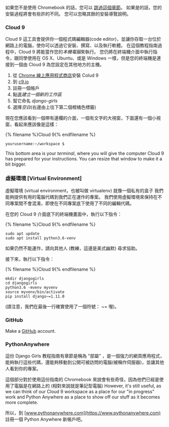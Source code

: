 如果您不是使用 Chromebook 的話，您可以 [跳過這個章節](http://tutorial.djangogirls.org/en/installation/#install-python)。 如果是的話，您的安裝過程將會有些許的不同。 您可以忽略其餘的安裝導覽說明。

### Cloud 9

Cloud 9 這工具會提供你一個程式碼編輯器(code editor)，並讓你存取一台位於網路上的電腦，使你可以透過它安裝、撰寫、以及執行軟體。 在這個教程指南過程中，Cloud 9 將能當作您的*本機電腦*來執行。 您仍將在終端機介面中執行指令，跟同學使用在 OS X、Ubuntu、或是 Windows 一樣，但是您的終端機是連接到一個由 Cloud 9 為您設定在其他地方的主機。

1. 從 [Chrome 線上應用程式商店](https://chrome.google.com/webstore/detail/cloud9/nbdmccoknlfggadpfkmcpnamfnbkmkcp)安裝 Colud 9
2. 到 [c9.io](https://c9.io)
3. 註冊一個帳戶
4. 點選*建立一個新的工作區*
5. 幫它命名 *django-girls*
6. 選擇*空白*(右邊由上往下第二個橙橘色標籤)

現在您應該看到一個帶有邊欄的介面，一個有文字的大視窗，下面還有一個小視窗，看起來應該像是這樣：

{% filename %}Cloud 9{% endfilename %}

    yourusername:~/workspace $
    

This bottom area is your *terminal*, where you will give the computer Cloud 9 has prepared for your instructions. You can resize that window to make it a bit bigger.

### 虛擬環境 [Virtual Environment]

虛擬環境 (virtual environment，也被叫做 virtualenv) 就像一個私有的盒子 我們能夠提供有用的電腦代碼到我們正在運作的專案。 我們使用虛擬環境來保持在不同專案間不會混淆，即使在不同專案底下使用了不同的編輯代碼。

在您的 Cloud 9 介面底下的終端機畫面中，執行以下指令：

{% filename %}Cloud 9{% endfilename %}

    sudo apt update
    sudo apt install python3.6-venv
    

如果仍然不能運作，請向其他人 (教練，這邊是美式幽默) 尋求協助。

接下來，執行以下指令：

{% filename %}Cloud 9{% endfilename %}

    mkdir djangogirls
    cd djangogirls
    python3.6 -mvenv myvenv
    source myvenv/bin/activate
    pip install django~=1.11.0
    

(請注意，我們在最後一行確實使用了一個符號： ~= 喔)。

### GitHub

Make a [GitHub](https://github.com) account.

### PythonAnywhere

這份 Django Girls 教程指南有章節是稱為 "部屬" ，是一個強力的網頁應用程式，能夠執行這些代碼，還能夠移動到公開可被訪問的電腦(被稱作伺服器)，並讓其他人看到你的專案。

這個部分對於使用這份指南的 Chromebook 來說會有些奇怪，因為他們已經是使用了電腦是在網路上的 (相對來說就是筆記型電腦) However, it's still useful, as we can think of our Cloud 9 workspace as a place for our "in progress" work and Python Anywhere as a place to show off our stuff as it becomes more complete.

所以，到 [www.pythonanywhere.com](https://www.pythonanywhere.com) 註冊一個 Python Anywhere 新帳戶吧。